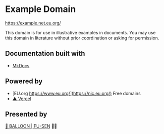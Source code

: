 # Example Domain

<https://example.net.eu.org/>

This domain is for use in illustrative examples in documents. You may use this domain in literature without prior coordination or asking for permission.

## Documentation built with

- [MkDocs](https://www.mkdocs.org/)

## Powered by

- [EU.org https://www.eu.org/](https://nic.eu.org/) Free domains
- [▲ Vercel](https://vercel.com/)

## Presented by

[🎈 BALLOON | FU-SEN](https://github.com/fu-sen) 🎈😍
